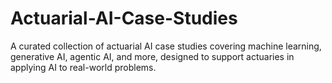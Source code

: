 # Actuarial-AI-Case-Studies
A curated collection of actuarial AI case studies covering machine learning, generative AI, agentic AI, and more, designed to support actuaries in applying AI to real-world problems.
